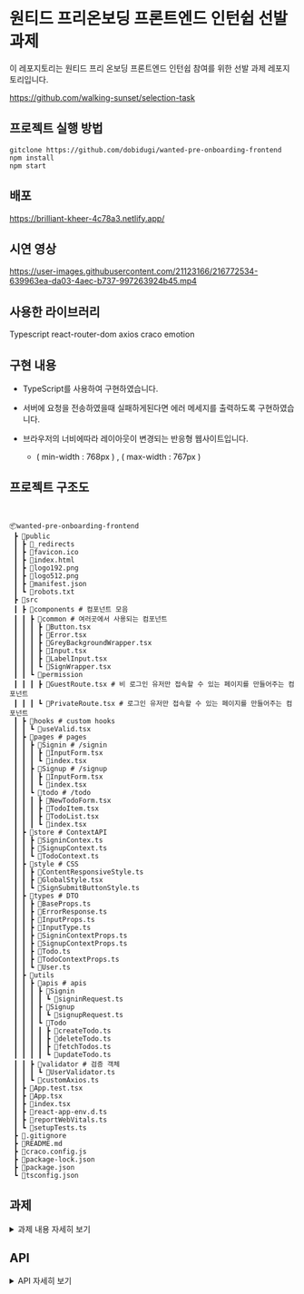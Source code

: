 # 원티드 프리온보딩 프론트엔드 인턴쉽 선발 과제

이 레포지토리는 원티드 프리 온보딩 프론트엔드 인턴쉽 참여를 위한 선발 과제 레포지토리입니다.

https://github.com/walking-sunset/selection-task

## 프로젝트 실행 방법

```
gitclone https://github.com/dobidugi/wanted-pre-onboarding-frontend
npm install 
npm start
```

## 배포 

https://brilliant-kheer-4c78a3.netlify.app/


## 시연 영상

https://user-images.githubusercontent.com/21123166/216772534-639963ea-da03-4aec-b737-997263924b45.mp4



## 사용한 라이브러리

Typescript
react-router-dom
axios
craco
emotion

## 구현 내용

- TypeScript를 사용하여 구현하였습니다.

- 서버에 요청을 전송하였을때 실패하게된다면 에러 메세지를 출력하도록 구현하였습니다.

- 브라우저의 너비에따라 레이아웃이 변경되는 반응형 웹사이트입니다.

  -  ( min-width : 768px ) , ( max-width : 767px )

## 프로젝트 구조도
```


📦wanted-pre-onboarding-frontend
 ┣ 📂public
 ┃ ┣ 📜_redirects
 ┃ ┣ 📜favicon.ico
 ┃ ┣ 📜index.html
 ┃ ┣ 📜logo192.png
 ┃ ┣ 📜logo512.png
 ┃ ┣ 📜manifest.json
 ┃ ┗ 📜robots.txt
 ┣ 📂src
 ┃ ┣ 📂components # 컴포넌트 모음 
 ┃ ┃ ┣ 📂common # 여러곳에서 사용되는 컴포넌트
 ┃ ┃ ┃ ┣ 📜Button.tsx
 ┃ ┃ ┃ ┣ 📜Error.tsx
 ┃ ┃ ┃ ┣ 📜GreyBackgroundWrapper.tsx
 ┃ ┃ ┃ ┣ 📜Input.tsx
 ┃ ┃ ┃ ┣ 📜LabelInput.tsx
 ┃ ┃ ┃ ┗ 📜SignWrapper.tsx
 ┃ ┃ ┗ 📂permission
 ┃ ┃ ┃ ┣ 📜GuestRoute.tsx # 비 로그인 유저만 접속할 수 있는 페이지를 만들어주는 컴포넌트 
 ┃ ┃ ┃ ┗ 📜PrivateRoute.tsx # 로그인 유저만 접속할 수 있는 페이지를 만들어주는 컴포넌트 
 ┃ ┣ 📂hooks # custom hooks
 ┃ ┃ ┗ 📜useValid.tsx
 ┃ ┣ 📂pages # pages 
 ┃ ┃ ┣ 📂Signin # /signin
 ┃ ┃ ┃ ┣ 📜InputForm.tsx
 ┃ ┃ ┃ ┗ 📜index.tsx
 ┃ ┃ ┣ 📂Signup # /signup
 ┃ ┃ ┃ ┣ 📜InputForm.tsx
 ┃ ┃ ┃ ┗ 📜index.tsx
 ┃ ┃ ┗ 📂todo # /todo
 ┃ ┃ ┃ ┣ 📜NewTodoForm.tsx
 ┃ ┃ ┃ ┣ 📜TodoItem.tsx
 ┃ ┃ ┃ ┣ 📜TodoList.tsx
 ┃ ┃ ┃ ┗ 📜index.tsx
 ┃ ┣ 📂store # ContextAPI
 ┃ ┃ ┣ 📜SigninContex.ts
 ┃ ┃ ┣ 📜SignupContext.ts
 ┃ ┃ ┗ 📜TodoContext.ts
 ┃ ┣ 📂style # CSS
 ┃ ┃ ┣ 📜ContentResponsiveStyle.ts
 ┃ ┃ ┣ 📜GlobalStyle.tsx
 ┃ ┃ ┗ 📜SignSubmitButtonStyle.ts
 ┃ ┣ 📂types # DTO
 ┃ ┃ ┣ 📜BaseProps.ts
 ┃ ┃ ┣ 📜ErrorResponse.ts
 ┃ ┃ ┣ 📜InputProps.ts
 ┃ ┃ ┣ 📜InputType.ts
 ┃ ┃ ┣ 📜SigninContextProps.ts
 ┃ ┃ ┣ 📜SignupContextProps.ts
 ┃ ┃ ┣ 📜Todo.ts
 ┃ ┃ ┣ 📜TodoContextProps.ts
 ┃ ┃ ┗ 📜User.ts
 ┃ ┣ 📂utils
 ┃ ┃ ┣ 📂apis # apis 
 ┃ ┃ ┃ ┣ 📂Signin
 ┃ ┃ ┃ ┃ ┗ 📜signinRequest.ts
 ┃ ┃ ┃ ┣ 📂Signup
 ┃ ┃ ┃ ┃ ┗ 📜signupRequest.ts
 ┃ ┃ ┃ ┗ 📂Todo
 ┃ ┃ ┃ ┃ ┣ 📜createTodo.ts
 ┃ ┃ ┃ ┃ ┣ 📜deleteTodo.ts
 ┃ ┃ ┃ ┃ ┣ 📜fetchTodos.ts
 ┃ ┃ ┃ ┃ ┗ 📜updateTodo.ts
 ┃ ┃ ┣ 📂validator # 검증 객체
 ┃ ┃ ┃ ┗ 📜UserValidator.ts
 ┃ ┃ ┗ 📜customAxios.ts
 ┃ ┣ 📜App.test.tsx
 ┃ ┣ 📜App.tsx
 ┃ ┣ 📜index.tsx
 ┃ ┣ 📜react-app-env.d.ts
 ┃ ┣ 📜reportWebVitals.ts
 ┃ ┗ 📜setupTests.ts
 ┣ 📜.gitignore
 ┣ 📜README.md
 ┣ 📜craco.config.js
 ┣ 📜package-lock.json
 ┣ 📜package.json
 ┗ 📜tsconfig.json
```

## 과제
<details> 
<summary>과제 내용 자세히 보기</summary>

- 과제 수행 과정에서 지원자분들의 자율성과 창의력을 발휘하는 것을 기대하고 존중합니다. 다만, 아래 과제 안내에 적힌 가이드라인들은 모두 정확히 준수해주시기를 바랍니다.
- 가이드라인에 명시된 사항 외에는 자유롭게 진행해주셔도 됩니다.

### :: 1. 로그인 / 회원가입
- `/signup` 경로에 회원가입 기능을 개발해주세요
- `/signin` 경로에 로그인 기능을 개발해주세요

  - 페이지 안에 이메일 input, 비밀번호 input, 제출 button이 포함된 형태로 구성해주세요

    - 이메일 input에 `data-testid="email-input"` 속성을 부여해주세요
    - 패스워드 input에 `data-testid="password-input"` 속성을 부여해주세요
    - 회원가입 button에 `data-testid="signup-button"` 속성을 부여해주세요
    - 로그인 button에 `data-testid="signin-button"` 속성을 부여해주세요

    ```html
    <!-- 예시 -->
    <input data-testid="email-input" />
    <input data-testid="password-input" />
    <button data-testid="signup-button">회원가입</button>
    ```

- 두 페이지의 UI는 동일해도 무방합니다.

#### 
### Assignment 1
- 회원가입과 로그인 페이지에 이메일과 비밀번호의 유효성 검사기능을 구현해주세요

  - 이메일 조건: `@` 포함
  - 비밀번호 조건: 8자 이상
  - 이메일과 비밀번호의 유효성 검사 조건은 별도의 추가 조건 부여 없이 위의 조건대로만 진행해주세요 (e.g. 비밀번호 유효성 검사에 특수문자 포함 등의 새로운 조건을 추가하는 행위를 지양해주세요)

- 입력된 이메일과 비밀번호가 유효성 검사를 통과하지 못한다면 button에 `disabled` 속성을 부여해주세요
- 보안 상 실제 사용하고 계신 이메일과 패스워드말고 테스트용 이메일, 패스워드 사용을 권장드립니다.

#### Assignment 2

- 회원가입 페이지에서 버튼을 클릭 시 회원가입을 진행하고 회원가입이 정상적으로 완료되었을 시 `/signin` 경로로 이동해주세요

#### Assignment 3

- 로그인 페이지에서 버튼을 클릭 시, 로그인을 진행하고 로그인이 정상적으로 완료되었을 시 `/todo` 경로로 이동해주세요

  - 로그인 API는 로그인이 성공했을 시 Response Body에 JWT를 포함해서 응답합니다.
  - 응답받은 JWT는 로컬 스토리지에 저장해주세요

#### Assignment 4

- 로그인 여부에 따른 리다이렉트 처리를 구현해주세요

  - 로컬 스토리지에 토큰이 있는 상태로 `/signin` 또는 `/signup` 페이지에 접속한다면 `/todo` 경로로 리다이렉트 시켜주세요
  - 로컬 스토리지에 토큰이 없는 상태로 `/todo`페이지에 접속한다면 `/signin` 경로로 리다이렉트 시켜주세요

---

### :: 2. TODO LIST

#### Assignment 5

- `/todo`경로에 접속하면 투두 리스트의 목록을 볼 수 있도록 해주세요
- 목록에서는 TODO의 내용과 완료 여부가 표시되어야 합니다.
- TODO의 완료 여부는 `<input type="checkbox" />`를 통해 표현해주세요
- TODO는 `<li>` tag를 이용해 감싸주세요

```html
<li>
  <label>
    <input type="checkbox" />
    <span>TODO 1</span>
  </label>
</li>
<li>
  <label>
    <input type="checkbox" />
    <span>TODO 2</span>
  </label>
</li>
```

#### Assignment 6

- 리스트 페이지에 새로운 TODO를 입력할 수 있는 input과 추가 button을 만들어주세요

  - TODO 입력 input에는 `data-testid="new-todo-input"` 속성을 부여해주세요
  - TODO 추가 button에는 `data-testid="new-todo-add-button"` 속성을 부여해주세요

    ```html
    <input data-testid="new-todo-input" />
    <button data-testid="new-todo-add-button">추가</button>
    ```

- 추가 button을 클릭하면 입력 input의 내용이 새로운 TODO로 추가되도록 해주세요

#### Assignment 7

- TODO의 체크박스를 통해 완료 여부를 수정할 수 있도록 해주세요.

#### Assignment 8

- TODO 우측에 수정버튼과 삭제 버튼을 만들어주세요

  - 수정 버튼에는 `data-testid="modify-button"` 속성을 부여해주세요
  - 삭제 버튼에는 `data-testid="delete-button"` 속성을 부여해주세요

    ```html
    <li>
      <label>
        <input type="checkbox" />
        <span>TODO 1</span>
      </label>
      <button data-testid="modify-button">수정</button>
      <button data-testid="delete-button">삭제</button>
    </li>
    ```

#### Assignment 9

- 투두 리스트의 삭제 기능을 구현해주세요

  - 투두 리스트의 TODO 우측의 삭제버튼을 누르면 해당 아이템이 삭제되도록 해주세요

#### Assignment 10

- 투두 리스트의 수정 기능을 구현해주세요

  - TODO 우측의 수정 버튼을 누르면 수정모드가 활성화 되도록 해주세요
  - 수정모드에서는 TODO의 내용을 변경할 수 있어야 합니다.
  - 수정모드에서는 TODO의 내용이 input창 안에 입력된 형태로 변경해주세요
    - 수정 input창에는 `data-testid="modify-input"` 속성을 부여해주세요
  - 수정모드에서는 TODO의 우측에 제출버튼과 취소버튼이 표시되게 해주세요
    - 제출버튼에는 `data-testid="submit-button"` 속성을 부여해주세요
    - 취소버튼에는 `data-testid="cancel-button"` 속성을 부여해주세요
  - 제출버튼을 누르면 수정한 내용을 제출해서 내용이 업데이트 될 수 있도록 해주세요
  - 취소버튼을 누르면 수정한 내용을 초기화 하고, 수정모드를 비활성화 해주세요

    ```html
    <input data-testid="modify-input" />
    <button data-testid="submit-button">제출</button>
    <button data-testid="cancel-button">취소</button>
    ```


</details>

## API

<details>

<summary>API 자세히 보기</summary>
- API 주소: [https://pre-onboarding-selection-task.shop/](https://pre-onboarding-selection-task.shop/)

## 스펙

## 1) Auth

---

## 1-1) SignUp

### 요청

- URL: `/auth/signup`
- Method: `POST`
- Headers:
  - Content-Type: `application/json`
- Body:
  - email: string
  - password: string

### 응답 예시

- status: 201 Created
- body: 없음

## 1-2) SignIn

### 요청

- URL: `/auth/signin`
- Method: `POST`
- Headers:
  - Content-Type: `application/json`
- Body:
  - email: string
  - password: string

### 응답 예시

- status: 200 OK
- body
  ```json
  {
    "access_token": "eyJhbGciOiJIUzI1NiIsInR5cCI6IkpXVCJ9.eyJlbWFpbCI6InRlc3RAZ21haWwuY29tIiwic3ViIjo0LCJpYXQiOjE2NTk5MDQyMTUsImV4cCI6MTY2MDUwOTAxNX0.DyUCCsIGxIl8i_sGFCa3uQcyEDb9dChjbl40h3JWJNc"
  }
  ```

## 2) Todo

## 2-1) createTodo

### 요청

- URL: `/todos`
- Method: `POST`
- Headers:
  - Authorization: `Bearer access_token`
  - Content-Type: `application/json`
- Body:
  - todo: string

### 응답 예시

- status: 201 Created
- body
  ```json
  {
    "id": 1,
    "todo": "과제하기",
    "isCompleted": false,
    "userId": 1
  }
  ```

## 2-2) getTodos

### 요청

- URL: `/todos`
- Method: `GET`
- Headers:
  - Authorization: `Bearer access_token`

### 응답 예시

- status: 200 OK
- body
  ```json
  [
    {
      "id": 1,
      "todo": "todo2",
      "isCompleted": false,
      "userId": 1
    },
    {
      "id": 2,
      "todo": "todo3",
      "isCompleted": false,
      "userId": 1
    }
  ]
  ```

## 2-3) updateTodo

### 요청

- URL: `/todos/:id`
- Method: `PUT`
- Headers:
  - Authorization: `Bearer access_token`
  - Content-Type: `application/json`
- Body:
  - todo: string
  - isCompleted: boolean

### 응답 예시

- status: 200 OK
- body
  ```json
  {
    "id": 1,
    "todo": "Hello World",
    "isCompleted": true,
    "userId": 2
  }
  ```

## 2-4) deleteTodo

### 요청

- URL: `/todos/:id`
- Method: `DELETE`
- Headers:
  - Authorization: `Bearer access_token`

### 응답 예시

- status: 204 No Content
- body: 없음

## 로컬 서버 구동

- 배포된 API에 문제가 있는 경우 활용할 수 있는 로컬 서버 구동법입니다.
- 로컬 서버는 sqlite에 의존성이 있습니다.

### 설치 및 실행

```zsh
$ npm install
$ npm start
```

- 위 순서대로 실행하면 localhost:8000 포트에 서버가 실행됩니다.
- 서버를 실행하면 db.sqlite 파일이 생성되며 해당 파일을 삭제 시 기존의 데이터는 초기화 됩니다.
- 그 외 스펙은 배포된 API와 동일합니다.

</details>